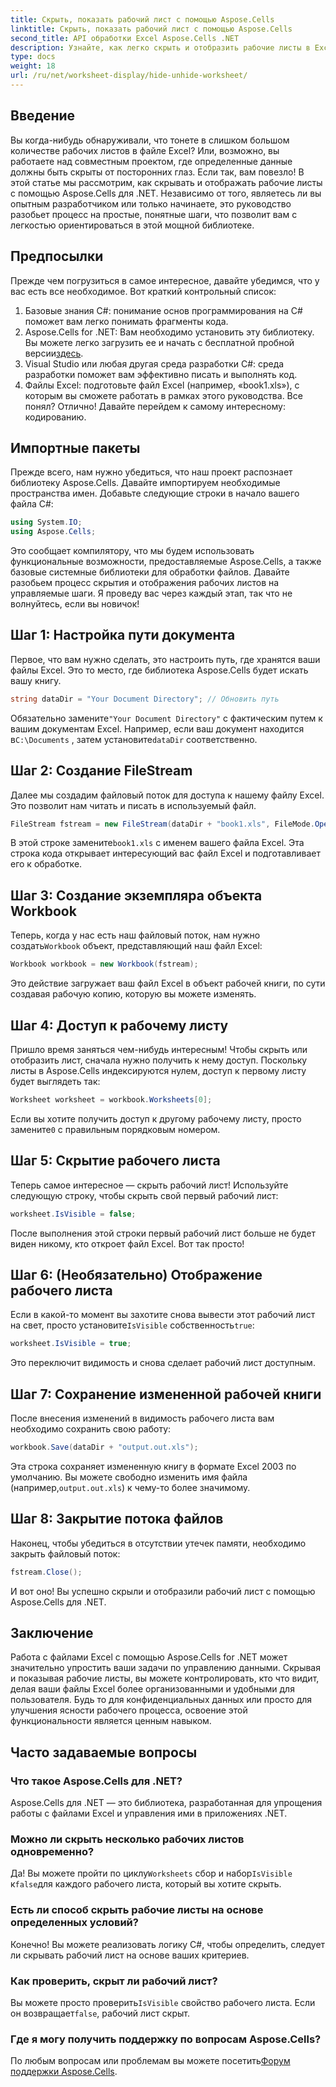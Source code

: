 ```yaml
---
title: Скрыть, показать рабочий лист с помощью Aspose.Cells
linktitle: Скрыть, показать рабочий лист с помощью Aspose.Cells
second_title: API обработки Excel Aspose.Cells .NET
description: Узнайте, как легко скрыть и отобразить рабочие листы в Excel с помощью Aspose.Cells для .NET. Пошаговое руководство, полное советов и идей.
type: docs
weight: 18
url: /ru/net/worksheet-display/hide-unhide-worksheet/
---
```

## Введение
Вы когда-нибудь обнаруживали, что тонете в слишком большом количестве рабочих листов в файле Excel? Или, возможно, вы работаете над совместным проектом, где определенные данные должны быть скрыты от посторонних глаз. Если так, вам повезло! В этой статье мы рассмотрим, как скрывать и отображать рабочие листы с помощью Aspose.Cells для .NET. Независимо от того, являетесь ли вы опытным разработчиком или только начинаете, это руководство разобьет процесс на простые, понятные шаги, что позволит вам с легкостью ориентироваться в этой мощной библиотеке.
## Предпосылки
Прежде чем погрузиться в самое интересное, давайте убедимся, что у вас есть все необходимое. Вот краткий контрольный список:
1. Базовые знания C#: понимание основ программирования на C# поможет вам легко понимать фрагменты кода.
2.  Aspose.Cells for .NET: Вам необходимо установить эту библиотеку. Вы можете легко загрузить ее и начать с бесплатной пробной версии[здесь](https://releases.aspose.com/).
3. Visual Studio или любая другая среда разработки C#: среда разработки поможет вам эффективно писать и выполнять код.
4. Файлы Excel: подготовьте файл Excel (например, «book1.xls»), с которым вы сможете работать в рамках этого руководства.
Все понял? Отлично! Давайте перейдем к самому интересному: кодированию.
## Импортные пакеты
Прежде всего, нам нужно убедиться, что наш проект распознает библиотеку Aspose.Cells. Давайте импортируем необходимые пространства имен. Добавьте следующие строки в начало вашего файла C#:
```csharp
using System.IO;
using Aspose.Cells;
```
Это сообщает компилятору, что мы будем использовать функциональные возможности, предоставляемые Aspose.Cells, а также базовые системные библиотеки для обработки файлов.
Давайте разобьем процесс скрытия и отображения рабочих листов на управляемые шаги. Я проведу вас через каждый этап, так что не волнуйтесь, если вы новичок!
## Шаг 1: Настройка пути документа
Первое, что вам нужно сделать, это настроить путь, где хранятся ваши файлы Excel. Это то место, где библиотека Aspose.Cells будет искать вашу книгу.
```csharp
string dataDir = "Your Document Directory"; // Обновить путь
```
 Обязательно замените`"Your Document Directory"` с фактическим путем к вашим документам Excel. Например, если ваш документ находится в`C:\Documents` , затем установите`dataDir` соответственно.
## Шаг 2: Создание FileStream
Далее мы создадим файловый поток для доступа к нашему файлу Excel. Это позволит нам читать и писать в используемый файл.
```csharp
FileStream fstream = new FileStream(dataDir + "book1.xls", FileMode.Open);
```
 В этой строке замените`book1.xls` с именем вашего файла Excel. Эта строка кода открывает интересующий вас файл Excel и подготавливает его к обработке.
## Шаг 3: Создание экземпляра объекта Workbook
 Теперь, когда у нас есть наш файловый поток, нам нужно создать`Workbook` объект, представляющий наш файл Excel:
```csharp
Workbook workbook = new Workbook(fstream);
```
Это действие загружает ваш файл Excel в объект рабочей книги, по сути создавая рабочую копию, которую вы можете изменять.
## Шаг 4: Доступ к рабочему листу
Пришло время заняться чем-нибудь интересным! Чтобы скрыть или отобразить лист, сначала нужно получить к нему доступ. Поскольку листы в Aspose.Cells индексируются нулем, доступ к первому листу будет выглядеть так:
```csharp
Worksheet worksheet = workbook.Worksheets[0];
```
 Если вы хотите получить доступ к другому рабочему листу, просто замените`0` с правильным порядковым номером.
## Шаг 5: Скрытие рабочего листа
Теперь самое интересное — скрыть рабочий лист! Используйте следующую строку, чтобы скрыть свой первый рабочий лист:
```csharp
worksheet.IsVisible = false;
```
После выполнения этой строки первый рабочий лист больше не будет виден никому, кто откроет файл Excel. Вот так просто!
## Шаг 6: (Необязательно) Отображение рабочего листа
 Если в какой-то момент вы захотите снова вывести этот рабочий лист на свет, просто установите`IsVisible` собственность`true`:
```csharp
worksheet.IsVisible = true;
```
Это переключит видимость и снова сделает рабочий лист доступным.
## Шаг 7: Сохранение измененной рабочей книги
После внесения изменений в видимость рабочего листа вам необходимо сохранить свою работу:
```csharp
workbook.Save(dataDir + "output.out.xls");
```
 Эта строка сохраняет измененную книгу в формате Excel 2003 по умолчанию. Вы можете свободно изменить имя файла (например,`output.out.xls`) к чему-то более значимому.
## Шаг 8: Закрытие потока файлов
Наконец, чтобы убедиться в отсутствии утечек памяти, необходимо закрыть файловый поток:
```csharp
fstream.Close();
```
И вот оно! Вы успешно скрыли и отобразили рабочий лист с помощью Aspose.Cells для .NET.
## Заключение
Работа с файлами Excel с помощью Aspose.Cells for .NET может значительно упростить ваши задачи по управлению данными. Скрывая и показывая рабочие листы, вы можете контролировать, кто что видит, делая ваши файлы Excel более организованными и удобными для пользователя. Будь то для конфиденциальных данных или просто для улучшения ясности рабочего процесса, освоение этой функциональности является ценным навыком.
## Часто задаваемые вопросы
### Что такое Aspose.Cells для .NET?
Aspose.Cells для .NET — это библиотека, разработанная для упрощения работы с файлами Excel и управления ими в приложениях .NET.
### Можно ли скрыть несколько рабочих листов одновременно?
 Да! Вы можете пройти по циклу`Worksheets` сбор и набор`IsVisible` к`false`для каждого рабочего листа, который вы хотите скрыть.
### Есть ли способ скрыть рабочие листы на основе определенных условий?
Конечно! Вы можете реализовать логику C#, чтобы определить, следует ли скрывать рабочий лист на основе ваших критериев.
### Как проверить, скрыт ли рабочий лист?
 Вы можете просто проверить`IsVisible` свойство рабочего листа. Если он возвращает`false`, рабочий лист скрыт.
### Где я могу получить поддержку по вопросам Aspose.Cells?
 По любым вопросам или проблемам вы можете посетить[Форум поддержки Aspose.Cells](https://forum.aspose.com/c/cells/9).